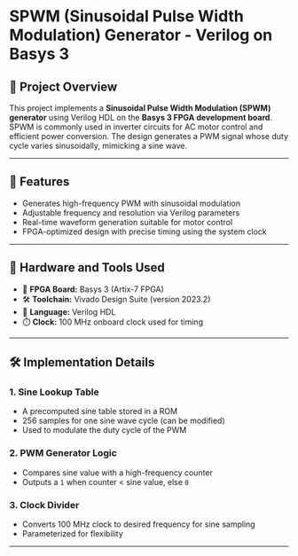 # SPWM (Sinusoidal Pulse Width Modulation) Generator - Verilog on Basys 3

## 🧠 Project Overview

This project implements a **Sinusoidal Pulse Width Modulation (SPWM) generator** using Verilog HDL on the **Basys 3 FPGA development board**. SPWM is commonly used in inverter circuits for AC motor control and efficient power conversion. The design generates a PWM signal whose duty cycle varies sinusoidally, mimicking a sine wave.

---

## 📌 Features

- Generates high-frequency PWM with sinusoidal modulation
- Adjustable frequency and resolution via Verilog parameters
- Real-time waveform generation suitable for motor control
- FPGA-optimized design with precise timing using the system clock

---

## 🔧 Hardware and Tools Used

- 🧠 **FPGA Board:** Basys 3 (Artix-7 FPGA)
- 🛠️ **Toolchain:** Vivado Design Suite (version 2023.2)
- 📜 **Language:** Verilog HDL
- ⏱️ **Clock:** 100 MHz onboard clock used for timing

---

## 🛠️ Implementation Details

### 1. **Sine Lookup Table**
- A precomputed sine table stored in a ROM
- 256 samples for one sine wave cycle (can be modified)
- Used to modulate the duty cycle of the PWM

### 2. **PWM Generator Logic**
- Compares sine value with a high-frequency counter
- Outputs a `1` when counter < sine value, else `0`

### 3. **Clock Divider**
- Converts 100 MHz clock to desired frequency for sine sampling
- Parameterized for flexibility

---


